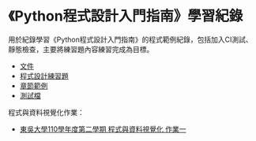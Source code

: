 # 《Python程式設計入門指南》學習紀錄
用於紀錄學習《Python程式設計入門指南》的程式範例紀錄，包括加入CI測試、靜態檢查，主要將練習題內容練習完成為目標。

- [文件](/docs/)
- [程式設計練習題](/own_practice/)
- [章節範例](/examples/)
- [測試檔](/tests/)

程式與資料視覺化作業：

- [東吳大學110學年度第二學期 程式與資料視覺化 作業一](東吳大學作業1.md)
